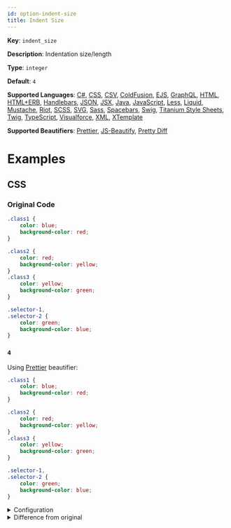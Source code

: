 ```yaml
---
id: option-indent-size
title: Indent Size
---
```

**Key**: `indent_size`

**Description**: Indentation size/length

**Type**: `integer`

**Default**: `4`

**Supported Languages**: [C#](/docs/language-csharp.html), [CSS](/docs/language-css.html), [CSV](/docs/language-csv.html), [ColdFusion](/docs/language-coldfusion.html), [EJS](/docs/language-ejs.html), [GraphQL](/docs/language-graphql.html), [HTML](/docs/language-html.html), [HTML+ERB](/docs/language-html%2Berb.html), [Handlebars](/docs/language-handlebars.html), [JSON](/docs/language-json.html), [JSX](/docs/language-jsx.html), [Java](/docs/language-java.html), [JavaScript](/docs/language-javascript.html), [Less](/docs/language-less.html), [Liquid](/docs/language-liquid.html), [Mustache](/docs/language-mustache.html), [Riot](/docs/language-riot.html), [SCSS](/docs/language-scss.html), [SVG](/docs/language-svg.html), [Sass](/docs/language-sass.html), [Spacebars](/docs/language-spacebars.html), [Swig](/docs/language-swig.html), [Titanium Style Sheets](/docs/language-titanium-style-sheets.html), [Twig](/docs/language-twig.html), [TypeScript](/docs/language-typescript.html), [Visualforce](/docs/language-visualforce.html), [XML](/docs/language-xml.html), [XTemplate](/docs/language-xtemplate.html)

**Supported Beautifiers**: [Prettier](/docs/beautifier-prettier.html), [JS-Beautify](/docs/beautifier-js-beautify.html), [Pretty Diff](/docs/beautifier-pretty-diff.html)

# Examples
## CSS
### Original Code
```CSS
.class1 {
    color: blue;
    background-color: red;
}

.class2 {
    color: red;
    background-color: yellow;
}
.class3 {
    color: yellow;
    background-color: green;
}

.selector-1,
.selector-2 {
    color: green;
    background-color: blue;
}

```
### `4`
Using [Prettier](/docs/beautifier-prettier.html) beautifier:
```CSS
.class1 {
    color: blue;
    background-color: red;
}

.class2 {
    color: red;
    background-color: yellow;
}
.class3 {
    color: yellow;
    background-color: green;
}

.selector-1,
.selector-2 {
    color: green;
    background-color: blue;
}

```
<details><summary>Configuration</summary>
A `.unibeautify.json` file would look like the following:
```json
{
  "CSS": {
    "indent_size": 4,
    "indent_char": " "
  }
}
```
</details>
<details><summary>Difference from original</summary>
```diff
Index: 4
===================================================================
--- 4	Original
+++ 4	Beautified

```
</details>
## HTML
### Original Code
```HTML
<div>
<span>Hello</span>
<span>World</span>
</div>

```
### `4`
Using [JS-Beautify](/docs/beautifier-js-beautify.html) beautifier:
```HTML
<div>
    <span>Hello</span>
    <span>World</span>
</div>
```
<details><summary>Configuration</summary>
A `.unibeautify.json` file would look like the following:
```json
{
  "HTML": {
    "indent_size": 4,
    "indent_char": " "
  }
}
```
</details>
<details><summary>Difference from original</summary>
```diff
Index: 4
===================================================================
--- 4	Original
+++ 4	Beautified
@@ -1,4 +1,4 @@
 <div>␊
-<span>Hello</span>␊
-<span>World</span>␊
-</div>␊
+␣␣␣␣<span>Hello</span>␊
+␣␣␣␣<span>World</span>␊
+</div>
\ No newline at end of file

```
</details>
## JavaScript
### Original Code
```JavaScript
if (a) {
      b = c;
function foo(d) {
          e = f;
  }
}

if (a) {
  b = c;
  function foo(d) {
      e = f;
  }
}

foo.bar.baz();

```
### `4`
Using [Prettier](/docs/beautifier-prettier.html) beautifier:
```JavaScript
if (a) {
    b = c;
    function foo(d) {
        e = f;
    }
}

if (a) {
    b = c;
    function foo(d) {
        e = f;
    }
}

foo.bar.baz();

```
<details><summary>Configuration</summary>
A `.unibeautify.json` file would look like the following:
```json
{
  "JavaScript": {
    "indent_size": 4,
    "indent_char": " "
  }
}
```
</details>
<details><summary>Difference from original</summary>
```diff
Index: 4
===================================================================
--- 4	Original
+++ 4	Beautified
@@ -1,15 +1,15 @@
 if␣(a)␣{␊
-␣␣␣␣␣␣b␣=␣c;␊
-function␣foo(d)␣{␊
-␣␣␣␣␣␣␣␣␣␣e␣=␣f;␊
-␣␣}␊
+␣␣␣␣b␣=␣c;␊
+␣␣␣␣function␣foo(d)␣{␊
+␣␣␣␣␣␣␣␣e␣=␣f;␊
+␣␣␣␣}␊
 }␊
 ␊
 if␣(a)␣{␊
-␣␣b␣=␣c;␊
-␣␣function␣foo(d)␣{␊
-␣␣␣␣␣␣e␣=␣f;␊
-␣␣}␊
+␣␣␣␣b␣=␣c;␊
+␣␣␣␣function␣foo(d)␣{␊
+␣␣␣␣␣␣␣␣e␣=␣f;␊
+␣␣␣␣}␊
 }␊
 ␊
 foo.bar.baz();␊

```
</details>
## XML
### Original Code
```XML
<breakfast_menu>
<food>
<name>Belgian Waffles</name>
<price>$5.95</price>
<description>
Two of our famous Belgian Waffles with plenty of real maple syrup
</description>
<calories>650</calories>
</food>
<food>
<name>Strawberry Belgian Waffles</name>
<price>$7.95</price>
<description>
Light Belgian waffles covered with strawberries and whipped cream
</description>
<calories>900</calories>
</food>
<food>
<name>Berry-Berry Belgian Waffles</name>
<price>$8.95</price>
<description>
Light Belgian waffles covered with an assortment of fresh berries and whipped cream
</description>
<calories>900</calories>
</food>
<food>
<name>French Toast</name>
<price>$4.50</price>
<description>
Thick slices made from our homemade sourdough bread
</description>
<calories>600</calories>
</food>
<food>
<name>Homestyle Breakfast</name>
<price>$6.95</price>
<description>
Two eggs, bacon or sausage, toast, and our ever-popular hash browns
</description>
<calories>950</calories>
</food>
</breakfast_menu>
```
### `4`
Using [JS-Beautify](/docs/beautifier-js-beautify.html) beautifier:
```XML
<breakfast_menu>
    <food>
        <name>Belgian Waffles</name>
        <price>$5.95</price>
        <description>
            Two of our famous Belgian Waffles with plenty of real maple syrup
        </description>
        <calories>650</calories>
    </food>
    <food>
        <name>Strawberry Belgian Waffles</name>
        <price>$7.95</price>
        <description>
            Light Belgian waffles covered with strawberries and whipped cream
        </description>
        <calories>900</calories>
    </food>
    <food>
        <name>Berry-Berry Belgian Waffles</name>
        <price>$8.95</price>
        <description>
            Light Belgian waffles covered with an assortment of fresh berries and whipped cream
        </description>
        <calories>900</calories>
    </food>
    <food>
        <name>French Toast</name>
        <price>$4.50</price>
        <description>
            Thick slices made from our homemade sourdough bread
        </description>
        <calories>600</calories>
    </food>
    <food>
        <name>Homestyle Breakfast</name>
        <price>$6.95</price>
        <description>
            Two eggs, bacon or sausage, toast, and our ever-popular hash browns
        </description>
        <calories>950</calories>
    </food>
</breakfast_menu>
```
<details><summary>Configuration</summary>
A `.unibeautify.json` file would look like the following:
```json
{
  "XML": {
    "indent_size": 4,
    "indent_char": " "
  }
}
```
</details>
<details><summary>Difference from original</summary>
```diff
Index: 4
===================================================================
--- 4	Original
+++ 4	Beautified
@@ -1,42 +1,42 @@
 <breakfast_menu>␊
-<food>␊
-<name>Belgian␣Waffles</name>␊
-<price>$5.95</price>␊
-<description>␊
-Two␣of␣our␣famous␣Belgian␣Waffles␣with␣plenty␣of␣real␣maple␣syrup␊
-</description>␊
-<calories>650</calories>␊
-</food>␊
-<food>␊
-<name>Strawberry␣Belgian␣Waffles</name>␊
-<price>$7.95</price>␊
-<description>␊
-Light␣Belgian␣waffles␣covered␣with␣strawberries␣and␣whipped␣cream␊
-</description>␊
-<calories>900</calories>␊
-</food>␊
-<food>␊
-<name>Berry-Berry␣Belgian␣Waffles</name>␊
-<price>$8.95</price>␊
-<description>␊
-Light␣Belgian␣waffles␣covered␣with␣an␣assortment␣of␣fresh␣berries␣and␣whipped␣cream␊
-</description>␊
-<calories>900</calories>␊
-</food>␊
-<food>␊
-<name>French␣Toast</name>␊
-<price>$4.50</price>␊
-<description>␊
-Thick␣slices␣made␣from␣our␣homemade␣sourdough␣bread␊
-</description>␊
-<calories>600</calories>␊
-</food>␊
-<food>␊
-<name>Homestyle␣Breakfast</name>␊
-<price>$6.95</price>␊
-<description>␊
-Two␣eggs,␣bacon␣or␣sausage,␣toast,␣and␣our␣ever-popular␣hash␣browns␊
-</description>␊
-<calories>950</calories>␊
-</food>␊
+␣␣␣␣<food>␊
+␣␣␣␣␣␣␣␣<name>Belgian␣Waffles</name>␊
+␣␣␣␣␣␣␣␣<price>$5.95</price>␊
+␣␣␣␣␣␣␣␣<description>␊
+␣␣␣␣␣␣␣␣␣␣␣␣Two␣of␣our␣famous␣Belgian␣Waffles␣with␣plenty␣of␣real␣maple␣syrup␊
+␣␣␣␣␣␣␣␣</description>␊
+␣␣␣␣␣␣␣␣<calories>650</calories>␊
+␣␣␣␣</food>␊
+␣␣␣␣<food>␊
+␣␣␣␣␣␣␣␣<name>Strawberry␣Belgian␣Waffles</name>␊
+␣␣␣␣␣␣␣␣<price>$7.95</price>␊
+␣␣␣␣␣␣␣␣<description>␊
+␣␣␣␣␣␣␣␣␣␣␣␣Light␣Belgian␣waffles␣covered␣with␣strawberries␣and␣whipped␣cream␊
+␣␣␣␣␣␣␣␣</description>␊
+␣␣␣␣␣␣␣␣<calories>900</calories>␊
+␣␣␣␣</food>␊
+␣␣␣␣<food>␊
+␣␣␣␣␣␣␣␣<name>Berry-Berry␣Belgian␣Waffles</name>␊
+␣␣␣␣␣␣␣␣<price>$8.95</price>␊
+␣␣␣␣␣␣␣␣<description>␊
+␣␣␣␣␣␣␣␣␣␣␣␣Light␣Belgian␣waffles␣covered␣with␣an␣assortment␣of␣fresh␣berries␣and␣whipped␣cream␊
+␣␣␣␣␣␣␣␣</description>␊
+␣␣␣␣␣␣␣␣<calories>900</calories>␊
+␣␣␣␣</food>␊
+␣␣␣␣<food>␊
+␣␣␣␣␣␣␣␣<name>French␣Toast</name>␊
+␣␣␣␣␣␣␣␣<price>$4.50</price>␊
+␣␣␣␣␣␣␣␣<description>␊
+␣␣␣␣␣␣␣␣␣␣␣␣Thick␣slices␣made␣from␣our␣homemade␣sourdough␣bread␊
+␣␣␣␣␣␣␣␣</description>␊
+␣␣␣␣␣␣␣␣<calories>600</calories>␊
+␣␣␣␣</food>␊
+␣␣␣␣<food>␊
+␣␣␣␣␣␣␣␣<name>Homestyle␣Breakfast</name>␊
+␣␣␣␣␣␣␣␣<price>$6.95</price>␊
+␣␣␣␣␣␣␣␣<description>␊
+␣␣␣␣␣␣␣␣␣␣␣␣Two␣eggs,␣bacon␣or␣sausage,␣toast,␣and␣our␣ever-popular␣hash␣browns␊
+␣␣␣␣␣␣␣␣</description>␊
+␣␣␣␣␣␣␣␣<calories>950</calories>␊
+␣␣␣␣</food>␊
 </breakfast_menu>
\ No newline at end of file

```
</details>